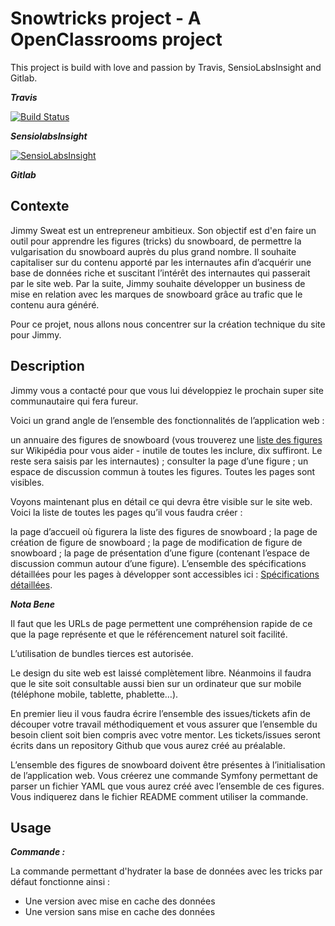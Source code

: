 Snowtricks project - A OpenClassrooms project
==============================================

This project is build with love and passion by Travis, SensioLabsInsight and Gitlab.

**_Travis_**

[![Build Status](https://travis-ci.org/Guikingone/Snowtricks.svg?branch=master)](https://travis-ci.org/Guikingone/Snowtricks)

**_SensiolabsInsight_**

[![SensioLabsInsight](https://insight.sensiolabs.com/projects/6dee7435-03fd-46d6-94ad-1d037582d6a5/big.png)](https://insight.sensiolabs.com/projects/6dee7435-03fd-46d6-94ad-1d037582d6a5)

**_Gitlab_**



Contexte
--------------

Jimmy Sweat est un entrepreneur ambitieux. Son objectif est d'en faire un outil pour apprendre les figures (tricks) du snowboard, de permettre la vulgarisation du snowboard auprès du plus grand nombre. Il souhaite capitaliser sur du contenu apporté par les internautes afin d’acquérir une base de données riche et suscitant l’intérêt des internautes qui passerait par le site web. Par la suite, Jimmy souhaite développer un business de mise en relation avec les marques de snowboard grâce au trafic que le contenu aura généré.

Pour ce projet, nous allons nous concentrer sur la création technique du site pour Jimmy.

Description
--------------

Jimmy vous a contacté pour que vous lui développiez le prochain super site communautaire qui fera fureur.

Voici un grand angle de l’ensemble des fonctionnalités de l’application web :

un annuaire des figures de snowboard (vous trouverez une [liste des figures](https://fr.wikipedia.org/wiki/Snowboard_freestyle#Les_types_de_tricks) sur Wikipédia pour vous aider - inutile de toutes les inclure, dix suffiront. Le reste sera saisis par les internautes) ;
consulter la page d’une figure ;
un espace de discussion commun à toutes les figures.
Toutes les pages sont visibles.

Voyons maintenant plus en détail ce qui devra être visible sur le site web. Voici la liste de toutes les pages qu’il vous faudra créer :

la page d’accueil où figurera la liste des figures de snowboard ;
la page de création de figure de snowboard ;
la page de modification de figure de snowboard ;
la page de présentation d’une figure (contenant l’espace de discussion commun autour d’une figure).
L’ensemble des spécifications détaillées pour les pages à développer sont accessibles ici : [Spécifications détaillées](https://docs.google.com/document/d/1rN0zCJnxFBA2RFnCfQU5jqzTf5vySVDmcggf3ues8BI/edit).

_**Nota Bene**_

Il faut que les URLs de page permettent une compréhension rapide de ce que la page représente et que le référencement naturel soit facilité.

L’utilisation de bundles tierces est autorisée.

Le design du site web est laissé complètement libre. Néanmoins il faudra que le site soit consultable aussi bien sur un ordinateur que sur mobile (téléphone mobile, tablette, phablette…).

En premier lieu il vous faudra écrire l’ensemble des issues/tickets afin de découper votre travail méthodiquement et vous assurer que l’ensemble du besoin client soit bien compris avec votre mentor. Les tickets/issues seront écrits dans un repository Github que vous aurez créé au préalable.

L’ensemble des figures de snowboard doivent être présentes à l’initialisation de l’application web. Vous créerez une commande Symfony permettant de parser un fichier YAML que vous aurez créé avec l’ensemble de ces figures. Vous indiquerez dans le fichier README comment utiliser la commande.

Usage 
-------

_**Commande :**_ 

La commande permettant d'hydrater la base de données avec les tricks par défaut fonctionne ainsi : 

- Une version avec mise en cache des données
- Une version sans mise en cache des données